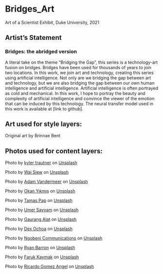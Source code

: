 # Bridges_Art
Art of a Scientist Exhibit, Duke University, 2021

## Artist’s Statement

### Bridges: the abridged version
A literal take on the theme “Bridging the Gap”, this series is a technology-art fusion on bridges. Bridges have been used for thousands of years to join two locations. 
In this work, we join art and technology, creating this series using artificial intelligence. Not only are we bridging the gap between art and technology, but we are also 
bridging the gap between our own human intelligence and artificial intelligence. Artificial intelligence is often portrayed as cold and mechanical. In this work, I hope to 
portray the beauty and complexity of artificial intelligence and convince the viewer of the emotion that can be induced by this technology. 
The neural transfer model used in this work is available at [link to github].

## Art used for style layers:
Original art by Brinnae Bent

## Photos used for content layers:

<span>Photo by <a href="https://unsplash.com/@kylertrautner?utm_source=unsplash&amp;utm_medium=referral&amp;utm_content=creditCopyText">kyler trautner</a> on <a href="https://unsplash.com/s/photos/bridge?utm_source=unsplash&amp;utm_medium=referral&amp;utm_content=creditCopyText">Unsplash</a></span>

<span>Photo by <a href="https://unsplash.com/@jawis?utm_source=unsplash&amp;utm_medium=referral&amp;utm_content=creditCopyText">Wai Siew</a> on <a href="https://unsplash.com/s/photos/bridge?utm_source=unsplash&amp;utm_medium=referral&amp;utm_content=creditCopyText">Unsplash</a></span>

<span>Photo by <a href="https://unsplash.com/@adamgoguru?utm_source=unsplash&amp;utm_medium=referral&amp;utm_content=creditCopyText">Adam Vandermeer</a> on <a href="https://unsplash.com/s/photos/bridge?utm_source=unsplash&amp;utm_medium=referral&amp;utm_content=creditCopyText">Unsplash</a></span>

<span>Photo by <a href="https://unsplash.com/@okann?utm_source=unsplash&amp;utm_medium=referral&amp;utm_content=creditCopyText">Okan Yıkmış</a> on <a href="https://unsplash.com/s/photos/bridge?utm_source=unsplash&amp;utm_medium=referral&amp;utm_content=creditCopyText">Unsplash</a></span>

<span>Photo by <a href="https://unsplash.com/@tamasp?utm_source=unsplash&amp;utm_medium=referral&amp;utm_content=creditCopyText">Tamas Pap</a> on <a href="https://unsplash.com/s/photos/bridge?utm_source=unsplash&amp;utm_medium=referral&amp;utm_content=creditCopyText">Unsplash</a></span>

<span>Photo by <a href="https://unsplash.com/@sayyam197?utm_source=unsplash&amp;utm_medium=referral&amp;utm_content=creditCopyText">Umer Sayyam</a> on <a href="https://unsplash.com/s/photos/golden-gate-bridge?utm_source=unsplash&amp;utm_medium=referral&amp;utm_content=creditCopyText">Unsplash</a></span>

<span>Photo by <a href="https://unsplash.com/@gaurangalat?utm_source=unsplash&amp;utm_medium=referral&amp;utm_content=creditCopyText">Gaurang Alat</a> on <a href="https://unsplash.com/s/photos/golden-gate-bridge?utm_source=unsplash&amp;utm_medium=referral&amp;utm_content=creditCopyText">Unsplash</a></span>

<span>Photo by <a href="https://unsplash.com/@dxtrmcmxc?utm_source=unsplash&amp;utm_medium=referral&amp;utm_content=creditCopyText">Dex Ochoa</a> on <a href="https://unsplash.com/s/photos/swinging-bridge?utm_source=unsplash&amp;utm_medium=referral&amp;utm_content=creditCopyText">Unsplash</a></span>

<span>Photo by <a href="https://unsplash.com/@ngobenicom?utm_source=unsplash&amp;utm_medium=referral&amp;utm_content=creditCopyText">Ngobeni Communications</a> on <a href="https://unsplash.com/s/photos/arch?utm_source=unsplash&amp;utm_medium=referral&amp;utm_content=creditCopyText">Unsplash</a></span>

<span>Photo by <a href="https://unsplash.com/@netherlandz108?utm_source=unsplash&amp;utm_medium=referral&amp;utm_content=creditCopyText">Ryan Barron</a> on <a href="https://unsplash.com/s/photos/arch?utm_source=unsplash&amp;utm_medium=referral&amp;utm_content=creditCopyText">Unsplash</a></span>

<span>Photo by <a href="https://unsplash.com/@fkaymak?utm_source=unsplash&amp;utm_medium=referral&amp;utm_content=creditCopyText">Faruk Kaymak</a> on <a href="https://unsplash.com/s/photos/old-bridge?utm_source=unsplash&amp;utm_medium=referral&amp;utm_content=creditCopyText">Unsplash</a></span>

<span>Photo by <a href="https://unsplash.com/@ripato?utm_source=unsplash&amp;utm_medium=referral&amp;utm_content=creditCopyText">Ricardo Gomez Angel</a> on <a href="https://unsplash.com/s/photos/old-bridge?utm_source=unsplash&amp;utm_medium=referral&amp;utm_content=creditCopyText">Unsplash</a></span>
